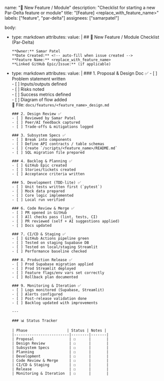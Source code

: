 name: "🚀 New Feature / Module"
description: "Checklist for starting a new Par-Delta feature or module"
title: "[Feature] <replace_with_feature_name>"
labels: ["feature", "par-delta"]
assignees: ["samarpatel"]

body:
  - type: markdown
    attributes:
      value: |
        ## 🚀 New Feature / Module Checklist (Par-Delta)

        **Owner:** Samar Patel  
        **Date Created:** <!-- auto-fill when issue created -->  
        **Feature Name:** <replace_with_feature_name>  
        **Linked GitHub Epic/Issue:** (if applicable)  

  - type: markdown
    attributes:
      value: |
        ### 1. Proposal & Design Doc ✅
        - [ ] Problem statement written  
        - [ ] Inputs/outputs defined  
        - [ ] Risks noted  
        - [ ] Success metrics defined  
        - [ ] Diagram of flow added  
        📄 File: `docs/features/<feature_name>_design.md`

        ### 2. Design Review ✅
        - [ ] Reviewed by Samar Patel  
        - [ ] Peer/AI feedback captured  
        - [ ] Trade-offs & mitigations logged  

        ### 3. Subsystem Specs ✅
        - [ ] Break into components  
        - [ ] Define API contracts / table schemas  
        - [ ] Create `/scripts/<feature_name>/README.md`  
        - [ ] SQL migration file prepared  

        ### 4. Backlog & Planning ✅
        - [ ] GitHub Epic created  
        - [ ] Stories/tickets created  
        - [ ] Acceptance criteria written  

        ### 5. Development (TDD-lite) ✅
        - [ ] Unit tests written first (`pytest`)  
        - [ ] Mock data prepared  
        - [ ] Core logic implemented  
        - [ ] Local run verified  

        ### 6. Code Review & Merge ✅
        - [ ] PR opened in GitHub  
        - [ ] All checks pass (lint, tests, CI)  
        - [ ] PR reviewed (self + AI suggestions applied)  
        - [ ] Docs updated  

        ### 7. CI/CD & Staging ✅
        - [ ] GitHub Actions pipeline green  
        - [ ] Tested on staging Supabase DB  
        - [ ] Tested on local/staging Streamlit  
        - [ ] Performance baseline checked  

        ### 8. Production Release ✅
        - [ ] Prod Supabase migration applied  
        - [ ] Prod Streamlit deployed  
        - [ ] Feature flags/env vars set correctly  
        - [ ] Rollback plan documented  

        ### 9. Monitoring & Iteration ✅
        - [ ] Logs monitored (Supabase, Streamlit)  
        - [ ] Alerts configured  
        - [ ] Post-release validation done  
        - [ ] Backlog updated with improvements  

        ---

        ### 📊 Status Tracker

        | Phase                  | Status | Notes |
        |-------------------------|--------|-------|
        | Proposal                | ☐      |       |
        | Design Review           | ☐      |       |
        | Subsystem Specs         | ☐      |       |
        | Planning                | ☐      |       |
        | Development             | ☐      |       |
        | Code Review & Merge     | ☐      |       |
        | CI/CD & Staging         | ☐      |       |
        | Release                 | ☐      |       |
        | Monitoring & Iteration  | ☐      |       |
